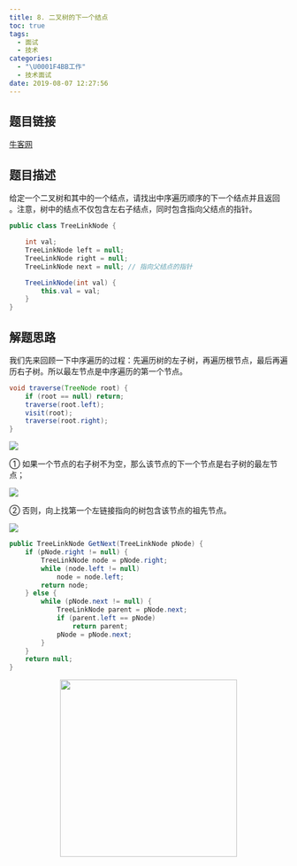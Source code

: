```yaml
---
title: 8. 二叉树的下一个结点
toc: true
tags:
  - 面试
  - 技术
categories:
  - "\U0001F4BB工作"
  - 技术面试
date: 2019-08-07 12:27:56
---
```


## 题目链接

[牛客网](https://www.nowcoder.com/practice/9023a0c988684a53960365b889ceaf5e?tpId=13&tqId=11210&tPage=1&rp=1&ru=/ta/coding-interviews&qru=/ta/coding-interviews/question-ranking&from=cyc_github)

## 题目描述

给定一个二叉树和其中的一个结点，请找出中序遍历顺序的下一个结点并且返回 。注意，树中的结点不仅包含左右子结点，同时包含指向父结点的指针。

```java
public class TreeLinkNode {

    int val;
    TreeLinkNode left = null;
    TreeLinkNode right = null;
    TreeLinkNode next = null; // 指向父结点的指针

    TreeLinkNode(int val) {
        this.val = val;
    }
}
```

## 解题思路

我们先来回顾一下中序遍历的过程：先遍历树的左子树，再遍历根节点，最后再遍历右子树。所以最左节点是中序遍历的第一个节点。

```java
void traverse(TreeNode root) {
    if (root == null) return;
    traverse(root.left);
    visit(root);
    traverse(root.right);
}
```

![](https://cs-notes-1256109796.cos.ap-guangzhou.myqcloud.com/ad5cc8fc-d59b-45ce-8899-63a18320d97e.gif)



① 如果一个节点的右子树不为空，那么该节点的下一个节点是右子树的最左节点；

![](https://cs-notes-1256109796.cos.ap-guangzhou.myqcloud.com/7008dc2b-6f13-4174-a516-28b2d75b0152.gif)

② 否则，向上找第一个左链接指向的树包含该节点的祖先节点。

![](https://cs-notes-1256109796.cos.ap-guangzhou.myqcloud.com/094e3ac8-e080-4e94-9f0a-64c25abc695e.gif)

```java
public TreeLinkNode GetNext(TreeLinkNode pNode) {
    if (pNode.right != null) {
        TreeLinkNode node = pNode.right;
        while (node.left != null)
            node = node.left;
        return node;
    } else {
        while (pNode.next != null) {
            TreeLinkNode parent = pNode.next;
            if (parent.left == pNode)
                return parent;
            pNode = pNode.next;
        }
    }
    return null;
}
```






<div align="center"><img width="320px" src="https://open.weixin.qq.com/qr/code?username=idealyard"></img></div>
